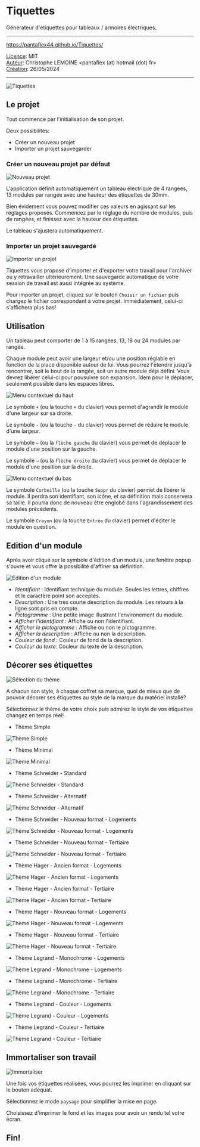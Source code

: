 # Tiquettes

Générateur d'étiquettes pour tableaux / armoires électriques.

---

https://pantaflex44.github.io/Tiquettes/


<u>Licence</u>: MIT<br />
<u>Auteur</u>: Christophe LEMOINE <pantaflex (at) hotmail (dot) fr><br />
<u>Création</u>: 26/05/2024<br />

---

![Tiquettes](docs/_sample.png)

## Le projet

Tout commence par l'initialisation de son projet.

Deux possibilités:

- Créer un nouveau projet
- Importer un projet sauvegarder


### Créer un nouveau projet par défaut

![Nouveau projet](docs/_new_project.png)

L'application définit automatiquement un tableau électrique de 4 rangées, 13 modules par rangée avec une hauteur des étiquettes de 30mm.

Bien évidement vous pouvez modifier ces valeurs en agissant sur les réglages proposés. Commencez par le réglage du nombre de modules, puis de rangées, et finissez avec la hauteur des étiquettes.

Le tableau s'ajustera automatiquement.

### Importer un projet sauvegardé

![Importer un projet](docs/_import.png)

Tiquettes vous propose d'importer et d'exporter votre travail pour l'archiver ou y retravailler ultérieurement. Une sauvegarde automatique de votre session de travail est aussi intégrée au système.

Pour importer un projet, cliquez sur le bouton ```Choisir un fichier``` puis chargez le fichier correspondant à votre projet. Immédiatement, celui-ci s'affichera plus bas!

## Utilisation

Un tableau peut comporter de 1 à 15 rangées, 13, 18 ou 24 modules par rangée.

Chaque module peut avoir une largeur et/ou une position réglable en fonction de la place disponible autour de lui. Vous pourrez l'étendre jusqu'à rencontrer, soit le bout de la rangée, soit un autre module déja défini. Vous devrez libérer celui-ci pour pousuivre son expansion. Idem pour le déplacer, seulement possible dans les espaces libres.

![Menu contextuel du haut](docs/_top.png)

Le symbole ```+``` (ou la touche ```+``` du clavier) vous permet d'agrandir le module d'une largeur sur sa droite.

Le symbole ```-``` (ou la touche ```-``` du clavier) vous permet de réduire le module d'une largeur.

Le symbole ```←``` (ou la ```flèche gauche``` du clavier) vous permet de déplacer le module d'une position sur la gauche.

Le symbole ```→``` (ou la ```flèche droite``` du clavier) vous permet de déplacer le module d'une position sur la droite.

![Menu contextuel du bas](docs/_bottom.png)

Le symbole ```Corbeille``` (ou la touche ```Suppr``` du clavier) permet de libérer le module. Il perdra son identifiant, son icône, et sa définition mais conservera sa taille. Il pourra donc de nouveau être englobé dans l'agrandissement des modules précédents.

Le symbole ```Crayon``` (ou la touche ```Entrée``` du clavier) permet d'éditer le module en question.

## Edition d'un module

Après avoir cliqué sur le symbole d'édition d'un module, une fenêtre popup s'ouvre et vous offre la possibilité d'affiner sa définition.

![Edition d'un module](docs/_popup.png)

- *Identifiant* : Identifiant technique du module. Seules les lettres, chiffres et le caractère point son acceptés.
- *Description* : Une très courte description du module. Les retours à la ligne sont pris en compte.
- *Pictogramme* : Une petite image illustrant l'environement du module.
- *Afficher l'identifiant* : Affiche ou non l'identifiant.
- *Afficher le pictogramme* : Affiche ou non le pictogramme.
- *Afficher la description* : Affiche ou non la description.
- *Couleur de fond* : Couleur de fond de la description.
- *Couleur du texte*: Couleur du texte de la description.

## Décorer ses étiquettes

![Sélection du thème](docs/_theme_selector.png)

A chacun son style, à chaque coffret sa marque, quoi de mieux que de pouvoir décorer ses étiquettes au style de la marque du matériel installé?

Sélectionnez le thème de votre choix puis admirez le style de vos étiquettes changez en temps réel!

- Thème Simple

![Thème Simple](docs/_theme_simple.png)

- Thème Minimal

![Thème Minimal](docs/_theme_minimal.png)

- Thème Schneider - Standard

![Thème Schneider - Standard](docs/_theme_schn_std.png)

- Thème Schneider - Alternatif

![Thème Schneider - Alternatif](docs/_theme_schn_alt.png)

- Thème Schneider - Nouveau format - Logements

![Thème Schneider - Nouveau format - Logements](docs/_theme_schn_lgt.png)

- Thème Schneider - Nouveau format - Tertiaire

![Thème Schneider - Nouveau format - Tertiaire](docs/_theme_schn_ter.png)

- Thème Hager - Ancien format - Logements

![Thème Hager - Ancien format - Logements](docs/_theme_hgr_algt.png)

- Thème Hager - Ancien format - Tertiaire

![Thème Hager - Ancien format - Tertiaire](docs/_theme_hgr_ater.png)

- Thème Hager - Nouveau format - Logements

![Thème Hager - Nouveau format - Logements](docs/_theme_hgr_nlgt.png)

- Thème Hager - Nouveau format - Tertiaire

![Thème Hager - Nouveau format - Tertiaire](docs/_theme_hgr_nter.png)

- Thème Legrand - Monochrome - Logements

![Thème Legrand - Monochrome - Logements](docs/_theme_lgd_mlgt.png)

- Thème Legrand - Monochrome - Tertiaire

![Thème Legrand - Monochrome - Tertiaire](docs/_theme_lgd_mter.png)

- Thème Legrand - Couleur - Logements

![Thème Legrand - Couleur - Logements](docs/_theme_lgd_clgt.png)

- Thème Legrand - Couleur - Tertiaire

![Thème Legrand - Couleur - Tertiaire](docs/_theme_lgd_cter.png)

## Immortaliser son travail

![Immortaliser](docs/_actions.png)

Une fois vos étiquettes réalisées, vous pourrez les imprimer en cliquant sur le bouton adéquat.

Sélectionnez le mode ```paysage``` pour simplifier la mise en page.

Choisissez d'imprimer le fond et les images pour avoir un rendu tel votre écran.

## Fin!
